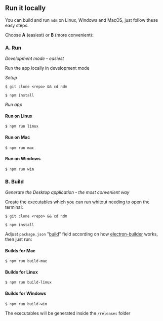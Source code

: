 
## Run it locally 

You can build and run `ndm` on Linux, Windows and MacOS, just follow these easy steps:

Choose **A** (easiest) or **B** (more convenient):


### A. Run 

_Development mode - easiest_

Run the app locally in development mode

_Setup_

`$ git clone <repo> && cd ndm`

`$ npm install`

_Run app_

#### Run on Linux
`$ npm run linux`

#### Run on Mac
`$ npm run mac`

#### Run on Windows
`$ npm run win`


### B. Build 

_Generate the Desktop application - the most convenient way_

Create the executables which you can run whitout needing to open the terminal:

`$ git clone <repo> && cd ndm`

`$ npm install`

Adjust `package.json`  "[build](https://github.com/720kb/ndm/blob/master/package.json)" field according on how [electron-builder](https://github.com/electron-userland/electron-builder) works, then just run:

#### Builds for Mac

`$ npm run build-mac`

#### Builds for Linux

`$ npm run build-linux`

#### Builds for Windows

`$ npm run build-win`

The executables will be generated inside the `/releases` folder

